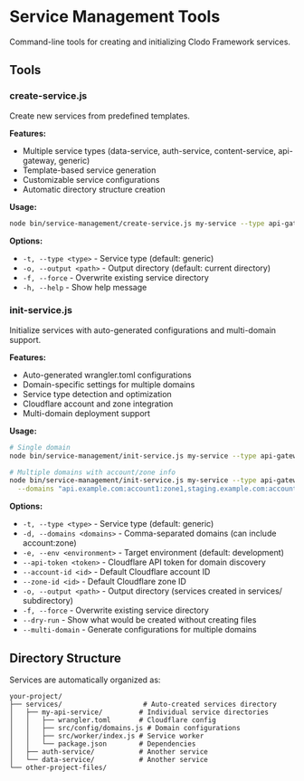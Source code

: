 # Service Management Tools

Command-line tools for creating and initializing Clodo Framework services.

## Tools

### create-service.js
Create new services from predefined templates.

**Features:**
- Multiple service types (data-service, auth-service, content-service, api-gateway, generic)
- Template-based service generation
- Customizable service configurations
- Automatic directory structure creation

**Usage:**
```bash
node bin/service-management/create-service.js my-service --type api-gateway --output ./services
```

**Options:**
- `-t, --type <type>` - Service type (default: generic)
- `-o, --output <path>` - Output directory (default: current directory)
- `-f, --force` - Overwrite existing service directory
- `-h, --help` - Show help message

### init-service.js
Initialize services with auto-generated configurations and multi-domain support.

**Features:**
- Auto-generated wrangler.toml configurations
- Domain-specific settings for multiple domains
- Service type detection and optimization
- Cloudflare account and zone integration
- Multi-domain deployment support

**Usage:**
```bash
# Single domain
node bin/service-management/init-service.js my-service --type api-gateway --domains api.example.com

# Multiple domains with account/zone info
node bin/service-management/init-service.js my-service --type api-gateway \
  --domains "api.example.com:account1:zone1,staging.example.com:account2:zone2"
```

**Options:**
- `-t, --type <type>` - Service type (default: generic)
- `-d, --domains <domains>` - Comma-separated domains (can include account:zone)
- `-e, --env <environment>` - Target environment (default: development)
- `--api-token <token>` - Cloudflare API token for domain discovery
- `--account-id <id>` - Default Cloudflare account ID
- `--zone-id <id>` - Default Cloudflare zone ID
- `-o, --output <path>` - Output directory (services created in services/ subdirectory)
- `-f, --force` - Overwrite existing service directory
- `--dry-run` - Show what would be created without creating files
- `--multi-domain` - Generate configurations for multiple domains

## Directory Structure

Services are automatically organized as:

```
your-project/
├── services/                    # Auto-created services directory
│   ├── my-api-service/         # Individual service directories
│   │   ├── wrangler.toml       # Cloudflare config
│   │   ├── src/config/domains.js # Domain configurations
│   │   ├── src/worker/index.js # Service worker
│   │   └── package.json        # Dependencies
│   ├── auth-service/           # Another service
│   └── data-service/           # Another service
└── other-project-files/
```